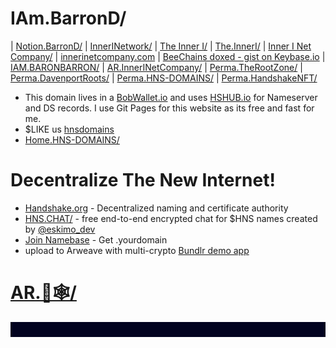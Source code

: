 # IAm.BarronD/ 

| [Notion.BarronD/](http://notion.barrond.hns.to/) | [InnerINetwork/](http://innerinetwork.hns.to/) | [The Inner I/](http://theinneri.hns.to/) | [The.InnerI/](http://the.inneri/) | [Inner I Net Company/](http://shapereality.innerinetcompany.hns.to/) | [innerinetcompany.com](https://innerinetcompany.com/) | [BeeChains doxed - gist on Keybase.io](https://gist.github.com/BeeChains/6b760437185cfb23e73b2520f7c495b6) | [IAM.BARONBARRON/](http://iam.baronbarron.hns.to/) | [AR.InnerINetCompany/](http://ar.innerinetcompany.hns.to/) | [Perma.TheRootZone/](http://perma.therootzone.hns.to/) | [Perma.DavenportRoots/](http://perma.davenportroots.hns.to/) | [Perma.HNS-DOMAINS/](http://perma.hns-domains.hns.to/) | [Perma.HandshakeNFT/](http://perma.handshakenft.hns.to/)
- This domain lives in a [BobWallet.io](https://bobwallet.io/) and uses [HSHUB.io](https://hshub.io/) for Nameserver and DS records. I use Git Pages for this website as its free and fast for me.
- $LIKE us [hnsdomains](https://liker.land/hnsdomains/civic)
- [Home.HNS-DOMAINS/](https://home.hns-domains.hns.to/)

# Decentralize The New Internet!
- [Handshake.org](https://handshake.org/) - Decentralized naming and certificate authority
- [HNS.CHAT/](https://hns.chat/) - free end-to-end encrypted chat for $HNS names created by [@eskimo_dev](https://twitter.com/eskimo_dev)
- [Join Namebase](https://www.namebase.io/register/o5muhq) - Get .yourdomain 
- upload to Arweave with multi-crypto [Bundlr demo app](https://demo.bundlr.network/)
<title>LikeCoin button SDK demo</title>


<div class="likecoin-embed likecoin-button" data-liker-id="hnsdomains" data-href="https://liker.land/hnsdomains/"></div>
<script src="https://static.like.co/sdk/v1/button.js"></script>

# [AR.🐘🕸/](http://ar.🐘🕸.hns.to/)

<div align="center">
<marquee direction="left" scrollamount="3" scrolldelay="2" behavior="left" width="100%" bgcolor="#020320">
AR.🐘🕸/ 

	
<div>
 <script>
var letterB = document.createElement('div');
letterB.innerHTML = 'B';
letterB.style.fontSize = '100px';
letterB.style.position = 'absolute';
letterB.style.top = '50%';
letterB.style.left = '50%';
letterB.style.marginTop = '-50px';
letterB.style.marginLeft = '-50px';
document.body.appendChild(letterB);
var toggle = true;
setInterval(function() {
  if (toggle) {
    letterB.style.display = 'none';
  } else {
    letterB.style.display = 'block';
  }
  toggle = !toggle;
}, 1000);
</script>
<div>
